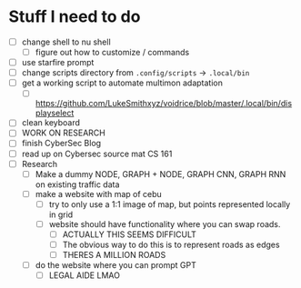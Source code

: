 # Stuff I need to do
- [ ] change shell to nu shell
	- [ ] figure out how to customize / commands
- [ ] use starfire prompt
- [ ] change scripts directory from `.config/scripts` → `.local/bin`
- [ ] get a working script to automate multimon adaptation
	- [ ] https://github.com/LukeSmithxyz/voidrice/blob/master/.local/bin/displayselect
- [ ] clean keyboard
- [ ] WORK ON RESEARCH
- [ ] finish CyberSec Blog
- [ ] read up on Cybersec source mat CS 161
- [ ] Research
	- [ ] Make a dummy NODE, GRAPH + NODE, GRAPH CNN, GRAPH RNN on existing traffic data
	- [ ] make a website with map of cebu
		- [ ] try to only use a 1:1 image of map, but points represented locally in grid
		- [ ] website should have functionality where you can swap roads.
			- [ ] ACTUALLY THIS SEEMS DIFFICULT
			- [ ] The obvious way to do this is to represent roads as edges
			- [ ] THERES A MILLION ROADS
	- [ ] do the website where you can prompt GPT
		- [ ] LEGAL AIDE LMAO